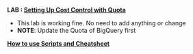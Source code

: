 **LAB : [Setting Up Cost Control with Quota](https://www.qwiklabs.com/focuses/7847?parent=catalog)**
 - This lab is working fine. No need to add anything or change
 - **NOTE**: Update the Quota of BigQuery first

**[How to use Scripts and Cheatsheet](/HOW-TO.md)**
